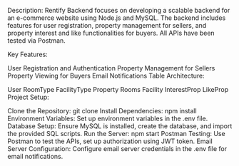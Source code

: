 Description:
Rentify Backend focuses on developing a scalable backend for an e-commerce website using Node.js and MySQL. The backend includes features for user registration, property management for sellers, and property interest and like functionalities for buyers. All APIs have been tested via Postman.

Key Features:

User Registration and Authentication
Property Management for Sellers
Property Viewing for Buyers
Email Notifications
Table Architecture:

User
RoomType
FacilityType
Property
Rooms
Facility
InterestProp
LikeProp
Project Setup:

Clone the Repository: git clone <repository-url>
Install Dependencies: npm install
Environment Variables: Set up environment variables in the .env file.
Database Setup: Ensure MySQL is installed, create the database, and import the provided SQL scripts.
Run the Server: npm start
Postman Testing: Use Postman to test the APIs, set up authorization using JWT token.
Email Server Configuration: Configure email server credentials in the .env file for email notifications.
